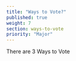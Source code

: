 ```yaml
---
title: "Ways to Vote?"
published: true
weight: 7
section: ways-to-vote
priority: "Major"
---
```

There are 3 Ways to Vote 
  